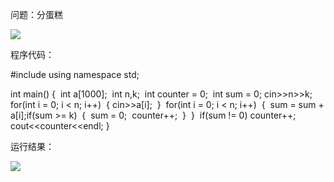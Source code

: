问题：分蛋糕

![](http://ww1.sinaimg.cn/large/006AVk9bly1fy6b6u8or2j31nq1b7q69.jpg)

程序代码：

#include<iostream>
using namespace std;

int main()
{
​    int a[1000];
​    int n,k;
​    int counter = 0;
​    int sum = 0;
​    cin>>n>>k;
​    for(int i = 0; i < n; i++)
​    {
​        cin>>a[i];
​    }
​    for(int i = 0; i < n; i++)
​    {
​        sum = sum + a[i];
​        if(sum >= k)
​        {
​            sum = 0;
​            counter++;
​        }
​    }
​    if(sum != 0) counter++;
​    cout<<counter<<endl;
}

运行结果：

![](http://ww1.sinaimg.cn/large/006AVk9bly1fy6b7mllwqj31uo0xc0ta.jpg)